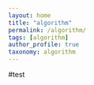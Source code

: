 ```yaml
---
layout: home
title: "algorithm"
permalink: /algorithm/
tags: [algorithm]
author_profile: true
taxonomy: algorithm
---
```

#test
